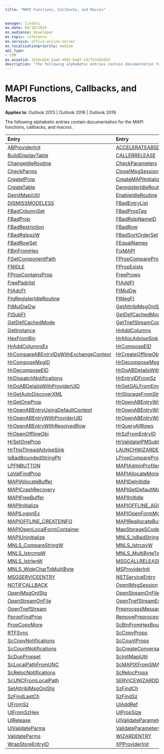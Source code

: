 ```yaml
---
title: "MAPI Functions, Callbacks, and Macros"
 
 
manager: lindalu
ms.date: 04/10/2024
ms.audience: Developer
ms.topic: reference
ms.service: office-online-server
ms.localizationpriority: medium
api_type:
- COM
ms.assetid: 2e5dcbb4-1ae6-4082-ba8f-c677e3265d59
description: "The following alphabetic entries contain documentation for the MAPI functions, callbacks, and macros."
---
```


# MAPI Functions, Callbacks, and Macros
  
**Applies to**: Outlook 2013 | Outlook 2016 | Outlook 2019
  
The following alphabetic entries contain documentation for the MAPI functions, callbacks, and macros. 
  
| Entry                                           | Entry |
| :---------------------------------------------- | :-------------------------------------------|
| [ABProviderInit](abproviderinit.md) <br/>       | [ACCELERATEABSDI](accelerateabsdi.md) <br/> |
| [BuildDisplayTable](builddisplaytable.md) <br/> | [CALLERRELEASE](callerrelease.md) <br/> |
| [ChangeIdleRoutine](changeidleroutine.md) <br/> | [CheckParameters](checkparms.md) <br/> |
| [CheckParms](checkparms.md) <br/>               | [CloseIMsgSession](closeimsgsession.md) <br/> |
| [CreateIProp](createiprop.md) <br/>             | [CreateMAPIInitializationMonitor](createmapiinitializationmonitor.md) <br/> |
| [CreateTable](createtable.md) <br/>             | [DeregisterIdleRoutine](deregisteridleroutine.md)  <br/>|
| [DeinitMapiUtil](deinitmapiutil.md) <br/>       | [EnableIdleRoutine](enableidleroutine.md)|<br/> |
| [DISMISSMODELESS](dismissmodeless.md) <br/>     | [FBadEntryList](fbadentrylist.md) <br/> |
| [FBadColumnSet](fbadcolumnset.md) <br/>         | [FBadPropTag](fbadproptag.md) <br/> |
| [FBadProp](fbadprop.md) <br/>                   | [FBadRglpNameID](fbadrglpnameid.md)<br/> |
| [FBadRestriction](fbadrestriction.md) <br/>     | [FBadRow](fbadrow.md) <br/> |
| [FBadRglpszW](fbadrglpszw.md) <br/>             | [FBadSortOrderSet](fbadsortorderset.md) <br/> |
| [FBadRowSet](fbadrowset.md) <br/>               | [FEqualNames](fequalnames.md) <br/> |
| [FBinFromHex](fbinfromhex.md) <br/>             | [FixMAPI](fixmapi.md)<br/> |
| [FGetComponentPath](fgetcomponentpath.md) <br/> | [FPropCompareProp](fpropcompareprop.md) <br/> |
| [FNIDLE](fnidle.md) <br/>                       | [FPropExists](fpropexists.md) <br/> |
| [FPropContainsProp](fpropcontainsprop.md) <br/> | [FreeProws](freeprows.md) <br/> |
| [FreePadrlist](freepadrlist.md) <br/>           | [FtAddFt](ftaddft.md)|<br/> |
| [FtAdcFt](ftadcft.md) <br/>                     | [FtMulDw](ftmuldw.md)<br/> |
| [FtgRegisterIdleRoutine](ftgregisteridleroutine.md) <br/> | [FtNegFt](ftnegft.md) <br/> |
| [FtMulDwDw](ftmuldwdw.md) <br/>                 | [GetAttribIMsgOnIStg](getattribimsgonistg.md) <br/> |
| [FtSubFt](ftsubft.md) <br/>                     | [GetDefCachedModeDownloadPubFoldFavs](getdefcachedmodedownloadpubfoldfavs.md) <br/> |
| [GetDefCachedMode](getdefcachedmode.md) <br/>   | [GetTnefStreamCodepage](gettnefstreamcodepage.md) <br/> |
| [GetInstance](getinstance.md) <br/>             | [HrAddColumns](hraddcolumns.md)<br/> |
| [HexFromBin](hexfrombin.md) <br/>               | [HrAllocAdviseSink](hrallocadvisesink.md) <br/> |
| [HrAddColumnsEx](hraddcolumnsex.md) <br/>       | [HrComposeEID](hrcomposeeid.md)<br/> |
| [HrCompareABEntryIDsWithExchangeContext](hrcompareabentryidswithexchangecontext.md) <br/> | [HrCreateOfflineObj](hrcreateofflineobj.md) <br/> |
| [HrComposeMsgID](hrcomposemsgid.md) <br/>       | [HrDecomposeMsgID](hrdecomposemsgid.md)<br/> |
| [HrDecomposeEID](hrdecomposeeid.md) <br/>       | [HrDoABDetailsWithExchangeContext](hrdoabdetailswithexchangecontext.md)<br/> |
| [HrDispatchNotifications](hrdispatchnotifications.md) <br/>           | [HrEntryIDFromSz](hrentryidfromsz.md) <br/> |
| [HrDoABDetailsWithProviderUID](hrdoabdetailswithprovideruid.md) <br/> | [HrGetGALFromEmsmdbUID](hrgetgalfromemsmdbuid.md) <br/> |
| [HrGetAutoDiscoverXML](hrgetautodiscoverxml.md) <br/> | [HrIStorageFromStream](hristoragefromstream.md) <br/> |
| [HrGetOneProp](hrgetoneprop.md) <br/>           | [HrOpenABEntryWithExchangeContext](hropenabentrywithexchangecontext.md)<br/> |
| [HrOpenABEntryUsingDefaultContext](hropenabentryusingdefaultcontext.md) <br/> | [HrOpenABEntryWithProviderUIDSupport](hropenabentrywithprovideruidsupport.md)<br/> |
| [HrOpenABEntryWithProviderUID](hropenabentrywithprovideruid.md) <br/> | [HrOpenABEntryWithSupport](hropenabentrywithsupport.md) <br/> |
| [HrOpenABEntryWithResolvedRow](hropenabentrywithresolvedrow.md) <br/> | [ HrQueryAllRows](hrqueryallrows.md)<br/> |
| [HrOpenOfflineObj](hropenofflineobj.md) <br/>  | [HrSzFromEntryID](hrszfromentryid.md)  <br/> |
| [HrSetOneProp](hrsetoneprop.md) <br/>          | [HrValidateIPMSubtree](hrvalidateipmsubtree.md) <br/> |
| [HrThisThreadAdviseSink](hrthisthreadadvisesink.md) <br/> | [LAUNCHWIZARDENTRY](launchwizardentry.md)<br/> |
| [IsBadBoundedStringPtr](isbadboundedstringptr.md) <br/>   | [LPropCompareProp](lpropcompareprop.md)  <br/> |
| [LPFNBUTTON](lpfnbutton.md) <br/>                         | [MAPIAdminProfiles](mapiadminprofiles.md)<br/> |
| [LpValFindProp](lpvalfindprop.md) <br/>                   | [MAPIAllocateMore](mapiallocatemore.md) <br/> |
| [MAPIAllocateBuffer](mapiallocatebuffer.md) <br/>         | [MAPIDeInitIdle](mapideinitidle.md)<br/> |
| [MAPICrashRecovery](mapicrashrecovery.md) <br/>           | [MAPIGetDefaultMalloc](mapigetdefaultmalloc.md) <br/> |
| [MAPIFreeBuffer](mapifreebuffer.md) <br/>                 | [MAPIInitIdle](mapiinitidle.md)<br/> |
| [MAPIInitialize](mapiinitialize.md) <br/>                 | [MAPIOFFLINE_AGGREGATEINFO](mapioffline_aggregateinfo.md)<br/> |
| [MAPILogonEx](mapilogonex.md) <br/>                       | [MAPIOpenFormMgr](mapiopenformmgr.md)  <br/> |
| [MAPIOFFLINE_CREATEINFO](mapioffline_createinfo.md) <br/> | [MAPIReallocateBuffer](mapireallocatebuffer.md)<br/> |
| [MAPIOpenLocalFormContainer](mapiopenlocalformcontainer.md) <br/> | [MapStorageSCode](mapstoragescode.md) <br/> |
| [MAPIUninitialize](mapiuninitialize.md) <br/>             | [MNLS_IsBadStringPtrW](mnls_isbadstringptrw.md)<br/> |
| [MNLS_CompareStringW](mnls_comparestringw.md) <br/>       | [MNLS_lstrcpyW](mnls_lstrcpyw.md)   <br/> |
| [MNLS_lstrcmpW](mnls_lstrcmpw.md) <br/>                   | [MNLS_MultiByteToWideChar](mnls_multibytetowidechar.md) <br/> |
| [MNLS_lstrlenW](mnls_lstrlenw.md) <br/>                   | [MSGCALLRELEASE](msgcallrelease.md) <br/> |
| [MNLS_WideCharToMultiByte](mnls_widechartomultibyte.md) <br/> | [MSProviderInit](msproviderinit.md)<br/> |
| [MSGSERVICEENTRY](msgserviceentry.md) <br/>               | [NSTServiceEntry](nstserviceentry.md) <br/> |
| [NOTIFCALLBACK](notifcallback.md) <br/>                   | [OpenIMsgSession](openimsgsession.md) <br/> |
| [OpenIMsgOnIStg](openimsgonistg.md) <br/>                 | [OpenStreamOnFileW](openstreamonfilew.md)<br/> |
| [OpenStreamOnFile](openstreamonfile.md) <br/>             | [OpenTnefStreamEx](opentnefstreamex.md)<br/> |
| [OpenTnefStream](opentnefstream.md) <br/>                 | [PreprocessMessage](preprocessmessage.md)<br/> |
| [PpropFindProp](ppropfindprop.md) <br/>                   | [RemovePreprocessInfo](removepreprocessinfo.md) <br/> |
| [PropCopyMore](propcopymore.md) <br/>                     | [ScBinFromHexBounded](scbinfromhexbounded.md)<br/> |
| [RTFSync](rtfsync.md) <br/>                               | [ScCopyProps](sccopyprops.md) <br/> |
| [ScCopyNotifications](sccopynotifications.md) <br/>       | [ScCountProps](sccountprops.md)<br/> |
| [ScCountNotifications](sccountnotifications.md) <br/>     | [ScCreateConversationIndex](sccreateconversationindex.md) <br/> |
| [ScDupPropset](scduppropset.md)<br/>                      | [ScInitMapiUtil](scinitmapiutil.md) <br/>  |
| [ScLocalPathFromUNC](sclocalpathfromunc.md) <br/>         | [ScMAPIXFromSMAPI](scmapixfromsmapi.md)<br/> |
| [ScRelocNotifications](screlocnotifications.md) <br/>     | [ScRelocProps](screlocprops.md) <br/> |
| [ScUNCFromLocalPath](scuncfromlocalpath.md) <br/>         | [SERVICEWIZARDDLGPROC](servicewizarddlgproc.md) <br/> |
| [SetAttribIMsgOnIStg](setattribimsgonistg.md) <br/>       | [SzFindCh](szfindch.md) <br/> |
| [SzFindLastCh](szfindlastch.md) <br/>                     | [SzFindSz](szfindsz.md) <br/> |
| [UFromSz](ufromsz.md) <br/>                               | [UlAddRef](uladdref.md) <br/> |
| [UlFromSzHex](ulfromszhex.md) <br/>                       | [UlPropSize](ulpropsize.md) <br/> |
| [UlRelease](ulrelease.md) <br/>                           | [UlValidateParameters](ulvalidateparameters.md) <br/> |
| [UlValidateParms](ulvalidateparms.md) <br/>               | [ValidateParameters](validateparameters.md) <br/> |
| [ValidateParms](validateparms.md) <br/>                   | [WIZARDENTRY](wizardentry.md) <br/> |
| [WrapStoreEntryID](wrapstoreentryid.md) <br/>             | [XPProviderInit](xpproviderinit.md) <br/> |
